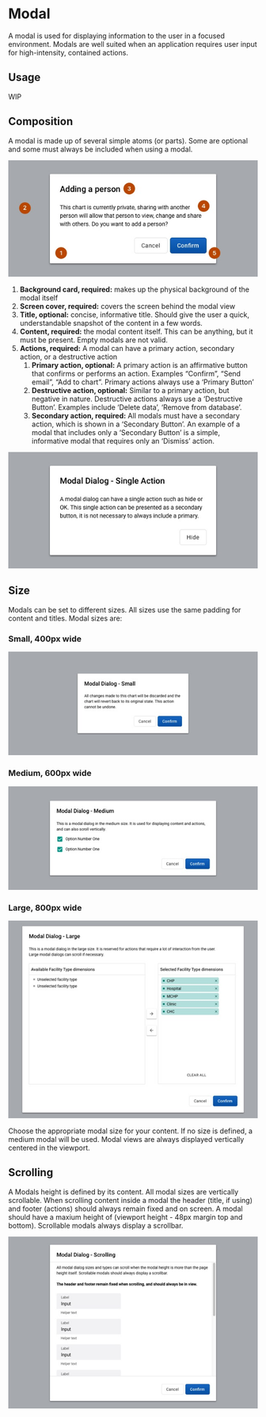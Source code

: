 # Modal

A modal is used for displaying information to the user in a focused environment. Modals are well suited when an application requires user input for high-intensity, contained actions.

## Usage
WIP

## Composition

A modal is made up of several simple atoms (or parts). Some are optional and some must always be included when using a modal.

![](../images/modal-breakdown.jpg)

1. **Background card, required:** makes up the physical background of the modal itself
2. **Screen cover, required:** covers the screen behind the modal view
3. **Title, optional:** concise, informative title. Should give the user a quick, understandable snapshot of the content in a few words.
4. **Content, required:** the modal content itself. This can be anything, but it must be present. Empty modals are not valid.
5. **Actions, required:** A modal can have a primary action, secondary action, or a destructive action
    1. **Primary action, optional:** A primary action is an affirmative button that confirms or performs an action. Examples “Confirm”, “Send email”, “Add to chart”. Primary actions always use a ‘Primary Button’
    2. **Destructive action, optional:** Similar to a primary action, but negative in nature. Destructive actions always use a ‘Destructive Button’. Examples include ‘Delete data’, ‘Remove from database’.
    3. **Secondary action, required:** All modals must have a secondary action, which is shown in a ‘Secondary Button’. An example of a modal that includes only a ‘Secondary Button’ is a simple, informative modal that requires only an ‘Dismiss’ action.

![](../images/modal-singleaction.jpg)

## Size

Modals can be set to different sizes. All sizes use the same padding for content and titles. Modal sizes are:

### Small, 400px wide

![](../images/modal-small.jpg)

### Medium, 600px wide

![](../images/modal-medium.jpg)

### Large, 800px wide

![](../images/modal-large.jpg)

Choose the appropriate modal size for your content. If no size is defined, a medium modal will be used. Modal views are always displayed vertically centered in the viewport.

## Scrolling

A Modals height is defined by its content. All modal sizes are vertically scrollable. When scrolling content inside a modal the header (title, if using) and footer (actions) should always remain fixed and on screen. A modal should have a maxium height of (viewport height - 48px margin top and bottom). Scrollable modals always display a scrollbar.

![](../images/modal-scroll.jpg)